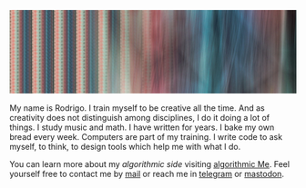 ![Header](https://github.com/rvalla/rvalla/blob/master/assets/img/Header_05.jpg)

My name is Rodrigo. I train myself to be creative all the time. And as creativity does not distinguish among
disciplines, I do it doing a lot of things. I study music and math. I have written for years. I bake my own
bread every week. Computers are part of my training. I write code to ask myself, to think, to design tools
which help me with what I do.


You can learn more about my *algorithmic side* visiting [algorithmic Me](https://rodrigovalla.gitlab.io). Feel
yourself free to contact me by [mail](mailto:rodrigovalla@protonmail.ch) or reach me in
[telegram](https://t.me/rvalla) or [mastodon](https://fosstodon.org/@rvalla).
